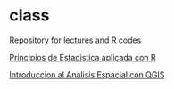 # class

Repository for lectures and R codes

[Principios de Estadistica aplicada con R](https://gcarrascoe.github.io/class/PEAR)


[Introduccion al Analisis Espacial con QGIS](https://gcarrascoe.github.io/class/qgis)
